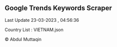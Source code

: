 

## Google Trends Keywords Scraper 
 
Last Update 23-03-2023 , 04:56:36

Country List :
VIETNAM.json



© Abdul Muttaqin 
